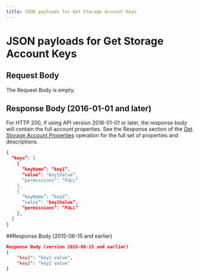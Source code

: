 ```yaml
---
title: JSON payloads for Get Storage Account Keys
---
```

# JSON payloads for Get Storage Account Keys

## Request Body 

The Request Body is empty.

## Response Body (2016-01-01 and later)

For HTTP 200, if using API version 2016-01-01 or later, the response body will contain the full account properties. See the Response section of the [Get Storage Account Properties](xref:management.azure.com.storagerp.storageaccounts.getproperties) operation for the full set of properties and descriptions.

```json
{
  “keys”: [
    {
      “keyName”: “key1”,
      “value”: "key1Value”,
      “permissions”: “FULL”
    },
    {
      “keyName”: “key2”,
      “value”: "key2Value”,
      “permissions”: “FULL”
    },
  ]
}
```

##Response Body (2015-06-15 and earlier)

```json
Response Body (version 2015-06-15 and earlier)
{
    "key1": "key1 value",
    "key2": "key2 value"
}
```

